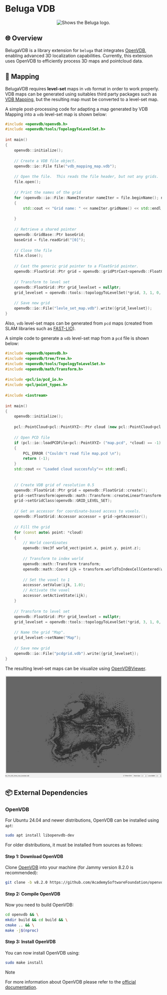 # Beluga VDB

<div align="center">
<img alt="Shows the Beluga logo." src="images/57fe338a-3e7e-46b3-ad2f-17011d6d306a.png" height="200">
</div>

## 🌐 Overview

BelugaVDB is a library extension for `beluga` that integrates [OpenVDB](https://www.openvdb.org/), enabling advanced 3D localization capabilities. Currently, this extension uses OpenVDB to efficiently process 3D maps and pointcloud data.

## 🔰 Mapping

BelugaVDB requires **level-set** maps in `vdb` format in order to work properly. VDB maps can be generated using suitables third party packages such as [VDB Mapping](https://github.com/fzi-forschungszentrum-informatik/vdb_mapping), but the resulting map must be converted to a level-set map.

A simple post-processing code for adapting a map generated by VDB Mapping into a `vdb` level-set map is shown below:

```cpp
#include <openvdb/openvdb.h>
#include <openvdb/tools/TopologyToLevelSet.h>

int main()
{
    openvdb::initialize();

    // Create a VDB file object.
    openvdb::io::File file("vdb_mapping_map.vdb");

    // Open the file.  This reads the file header, but not any grids.
    file.open();

    // Print the names of the grid
    for (openvdb::io::File::NameIterator nameIter = file.beginName(); nameIter != file.endName(); ++nameIter)
    {
        std::cout << "Grid name: " << nameIter.gridName() << std::endl;

    }

    // Retrieve a shared pointer
    openvdb::GridBase::Ptr baseGrid;
    baseGrid = file.readGrid("[0]");

    // Close the file
    file.close();

    // Cast the generic grid pointer to a FloatGrid pointer.
    openvdb::FloatGrid::Ptr grid = openvdb::gridPtrCast<openvdb::FloatGrid>(baseGrid);

    // Transform to level set
    openvdb::FloatGrid::Ptr grid_levelset = nullptr;
    grid_levelset = openvdb::tools::topologyToLevelSet(*grid, 3, 1, 0, 0);

    // Save new grid
    openvdb::io::File("levle_set_map.vdb").write({grid_levelset});
}
```

Also, `vdb` level-set maps can be generated from `pcd` maps (created from SLAM libraries such as [FAST-LIO](https://github.com/hku-mars/FAST_LIO)).

A simple code to generate a `vdb` level-set map from a `pcd` file is shown below:

```cpp
#include <openvdb/openvdb.h>
#include <openvdb/tree/Tree.h>
#include <openvdb/tools/TopologyToLevelSet.h>
#include <openvdb/math/Transform.h>

#include <pcl/io/pcd_io.h>
#include <pcl/point_types.h>

#include <iostream>

int main()
{
    openvdb::initialize();

    pcl::PointCloud<pcl::PointXYZ>::Ptr cloud (new pcl::PointCloud<pcl::PointXYZ>);

    // Open PCD file
    if (pcl::io::loadPCDFile<pcl::PointXYZ> ("map.pcd", *cloud) == -1) //* load the file
    {
        PCL_ERROR ("Couldn't read file map.pcd \n");
        return (-1);
    }
    std::cout << "Loaded cloud succesfuly"<< std::endl;


    // Create VDB grid of resolution 0.5
    openvdb::FloatGrid::Ptr grid = openvdb::FloatGrid::create();
    grid->setTransform(openvdb::math::Transform::createLinearTransform(0.5));
    grid->setGridClass(openvdb::GRID_LEVEL_SET);

    // Get an accessor for coordinate-based access to voxels.
    openvdb::FloatGrid::Accessor accessor = grid->getAccessor();

    // Fill the grid
    for (const auto& point: *cloud)
    {
        // World coordinates
        openvdb::Vec3f world_vect(point.x, point.y, point.z);

        // Transform to index world
        openvdb::math::Transform transform;
        openvdb::math::Coord ijk = transform.worldToIndexCellCentered(world_vect);

        // Set the voxel to 1
        accessor.setValue(ijk, 1.0);
        // Activate the voxel
        accessor.setActiveState(ijk);
    }

    // Transform to level set
    openvdb::FloatGrid::Ptr grid_levelset = nullptr;
    grid_levelset = openvdb::tools::topologyToLevelSet(*grid, 3, 1, 0, 0);

    // Name the grid "Map".
    grid_levelset->setName("Map");

    // Save new grid
    openvdb::io::File("pcdgrid.vdb").write({grid_levelset});
}
```

The resulting level-set maps can be visualize using [OpenVDBViewer](https://github.com/JimJam42/OpenVDBViewer).

![Level-set map](images/example_level_set_map.png)

## 📦 External Dependencies

### OpenVDB

For Ubuntu 24.04 and newer distributions, OpenVDB can be installed using `apt`:

```bash
sudo apt install libopenvdb-dev
```

For older distributions, it must be installed from sources as follows:

#### Step 1: Download OpenVDB

Clone [OpenVDB](https://github.com/AcademySoftwareFoundation/openvdb) into your machine (for Jammy version 8.2.0 is recommended):

```bash
git clone -b v8.2.0 https://github.com/AcademySoftwareFoundation/openvdb.git
```

#### Step 2: Compile OpenVDB

Now you need to build OpenVDB:

```bash
cd openvdb && \
mkdir build && cd build && \
cmake .. && \
make -j$(nproc)
```

#### Step 3: Install OpenVDB

You can now install OpenVDB using:

```bash
sudo make install
```

> [!NOTE]
> For more information about OpenVDB please refer to the [official documentation](https://www.openvdb.org/documentation/doxygen/).
